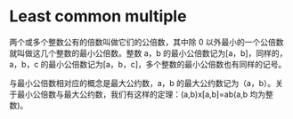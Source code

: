 # Least common multiple

两个或多个整数公有的倍数叫做它们的公倍数，其中除 0 以外最小的一个公倍数就叫做这几个整数的最小公倍数。整数 a，b 的最小公倍数记为[a，b]，同样的，a，b，c 的最小公倍数记为[a，b，c]，多个整数的最小公倍数也有同样的记号。

与最小公倍数相对应的概念是最大公约数，a，b 的最大公约数记为（a，b）。关于最小公倍数与最大公约数，我们有这样的定理：(a,b)x[a,b]=ab(a,b 均为整数)。
